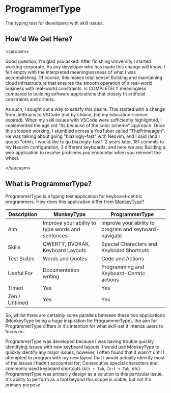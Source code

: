 # ProgrammerType

The typing test for developers with skill issues.

## How'd We Get Here?

\<sarcasm\>

Good question, I'm glad you asked. After finishing University I started working corporate. As any developer who has made
this change will know; I felt empty with the interpreted meaninglessness of what I was accomplishing. Of course, this
makes total sense! Building and maintaining cloud infrastructure that ensures the smooth operation of a real-world
business with real-world constraints, is COMPLETELY meaningless compared to building software applications that closely
fit artificial constraints and criteria.

As such, I sought out a way to satisfy this desire. This started with a change from JetBrains to VSCode (not by choice,
but my education-licence expired). When my skill issues with VSCode were sufficiently highlighted, I implemented the age
old "its because of the color scheme" approach. Once this stopped working, I stumbled across a YouTuber called
"ThePrimeagen". He was talking about going "blazingly-fast" with Neovim, and I said (and I quote) "ohhh, I would like to
go blazingly-fast". 2 years later, 181 commits to my Neovim configuration, 3 different keyboards, and here we are;
Building a web application to resolve problems you encounter when you reinvent the wheel.

\</sarcasm\>

## What is ProgrammerType?

ProgrammerType is a typing test application for keyboard-centric programmers. How does this application differ from
[MonkeyType](https://monkeytype.com)?

| Description   | MonkeyType                                       | ProgrammerType                                        |
| ------------- | ------------------------------------------------ | ----------------------------------------------------- |
| Aim           | Improve your ability to type words and sentences | Improve your ability to program and keyboard-navigate |
| Skills        | QWERTY, DVORAK, Keyboard Layouts                 | Special Characters and Keyboard Shortcuts             |
| Test Suites   | Words and Quotes                                 | Code and Actions                                      |
| Useful For    | Documentation writing                            | Programming and Keyboard-Centric actions              |
| Timed         | Yes                                              | Yes                                                   |
| Zen / Untimed | Yes                                              | Yes                                                   |

So, whilst there are certainly some parallels between these two applications (MonkeyType being a huge inspiration for
ProgrammerType), the aim for ProgrammerType differs in it's intention for what skill-set it intends users to focus on.

ProgrammerType was developed because I was having trouble quickly identifying issues with new keyboard layouts. I would
use MonkeyType to quickly identify any major issues, however, I often found that it wasn't until I attempted to program
with my new layout that I would actually identify most of the issues I hadn't accounted for; Consecutive special
characters and commonly used keyboard shortcuts (`Alt + Tab`, `Ctrl + Tab`, etc). ProgrammerType was primarily design as
a solution to this particular issue. It's ability to perform as a tool beyond this scope is viable, but not it's primary
purpose.
